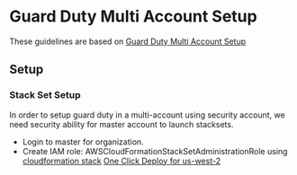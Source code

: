 # Guard Duty Multi Account Setup

These guidelines are based on [Guard Duty Multi Account Setup](https://docs.aws.amazon.com/guardduty/latest/ug/guardduty_accounts.html)

## Setup
### Stack Set Setup
In order to setup guard duty in a multi-account using security account,  we need security ability for master account to launch stacksets.
- Login to master for organization.
- Create IAM role: AWSCloudFormationStackSetAdministrationRole using [cloudformation stack](https://s3.amazonaws.com/cloudformation-stackset-sample-templates-us-east-1/AWSCloudFormationStackSetAdministrationRole.yml)
  [One Click Deploy for us-west-2](https://console.aws.amazon.com/cloudformation/home?region=us-west-2#/stacks/new?stackName=cfn-stackset-admin&templateURL=https://s3.amazonaws.com/cloudformation-stackset-sample-templates-us-east-1/AWSCloudFormationStackSetAdministrationRole.yml)
